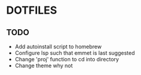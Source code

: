 # DOTFILES

## TODO

- Add autoinstall script to homebrew
- Configure lsp such that emmet is last suggested
- Change 'proj' function to cd into directory
- Change theme why not
